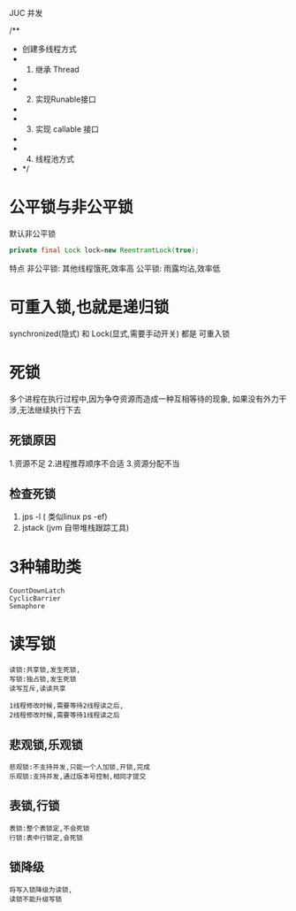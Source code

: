 JUC 并发

/**

* 创建多线程方式
*
    1. 继承 Thread
*
*
    2. 实现Runable接口
*
*
    3. 实现 callable 接口
*
*
    4. 线程池方式
* */

# 公平锁与非公平锁

默认非公平锁

```java
private final Lock lock=new ReentrantLock(true);
```

特点 非公平锁: 其他线程饿死,效率高 公平锁: 雨露均沾,效率低

# 可重入锁,也就是递归锁

synchronized(隐式) 和 Lock(显式,需要手动开关) 都是 可重入锁

# 死锁

多个进程在执行过程中,因为争夺资源而造成一种互相等待的现象, 如果没有外力干涉,无法继续执行下去

## 死锁原因

1.资源不足 2.进程推荐顺序不合适 3.资源分配不当

## 检查死锁

1. jps -l ( 类似linux ps -ef)
2. jstack (jvm 自带堆栈跟踪工具)

# 3种辅助类

```text
CountDownLatch
CyclicBarrier
Semaphore
```

# 读写锁

```text
读锁:共享锁,发生死锁,
写锁:独占锁,发生死锁
读写互斥,读读共享

1线程修改时候,需要等待2线程读之后,
2线程修改时候,需要等待1线程读之后
```

## 悲观锁,乐观锁

```text
悲观锁:不支持并发,只能一个人加锁,开锁,完成
乐观锁:支持并发,通过版本号控制,相同才提交
```

## 表锁,行锁

```text
表锁:整个表锁定,不会死锁
行锁:表中行锁定,会死锁
```

## 锁降级

```text
将写入锁降级为读锁,
读锁不能升级写锁
```
